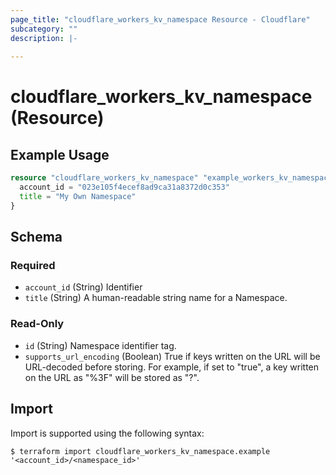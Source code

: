 ```yaml
---
page_title: "cloudflare_workers_kv_namespace Resource - Cloudflare"
subcategory: ""
description: |-
  
---
```


# cloudflare_workers_kv_namespace (Resource)



## Example Usage

```terraform
resource "cloudflare_workers_kv_namespace" "example_workers_kv_namespace" {
  account_id = "023e105f4ecef8ad9ca31a8372d0c353"
  title = "My Own Namespace"
}
```

<!-- schema generated by tfplugindocs -->
## Schema

### Required

- `account_id` (String) Identifier
- `title` (String) A human-readable string name for a Namespace.

### Read-Only

- `id` (String) Namespace identifier tag.
- `supports_url_encoding` (Boolean) True if keys written on the URL will be URL-decoded before storing. For example, if set to "true", a key written on the URL as "%3F" will be stored as "?".

## Import

Import is supported using the following syntax:

```shell
$ terraform import cloudflare_workers_kv_namespace.example '<account_id>/<namespace_id>'
```
